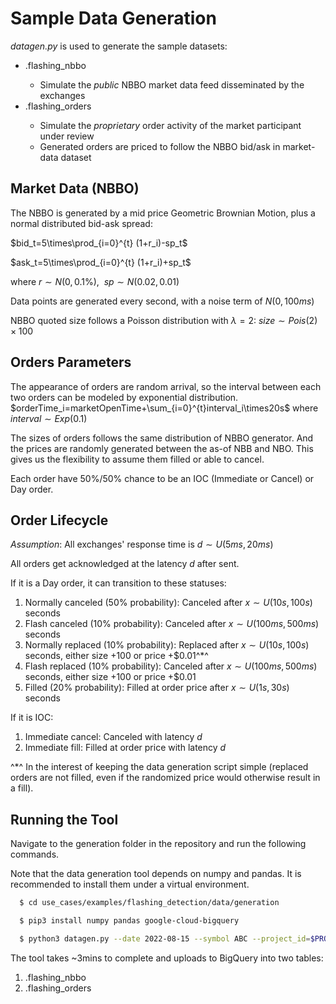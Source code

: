 # Sample Data Generation
*datagen.py* is used to generate the sample datasets:
  * <dataset>.flashing_nbbo
    * Simulate the *public* NBBO market data feed disseminated by the exchanges
  * <dataset>.flashing_orders
    * Simulate the *proprietary* order activity of the market participant under review
    * Generated orders are priced to follow the NBBO bid/ask in market-data dataset


## Market Data (NBBO)
The NBBO is generated by a mid price Geometric Brownian Motion, plus a normal distributed bid-ask spread:

$bid_t=5\times\prod_{i=0}^{t} (1+r_i)-sp_t$

$ask_t=5\times\prod_{i=0}^{t} (1+r_i)+sp_t$

where $r\sim{}N(0, 0.1\%),~~sp\sim{}N(0.02, 0.01)$

Data points are generated every second, with a noise term of $N(0, 100ms)$

NBBO quoted size follows a Poisson distribution with $\lambda=2$: $size\sim{}Pois(2)\times100$


## Orders Parameters
The appearance of orders are random arrival, so the interval between each two orders can be modeled by exponential distribution.
$orderTime_i=marketOpenTime+\sum_{i=0}^{t}interval_i\times20s$
where $interval\sim{}Exp(0.1)$

The sizes of orders follows the same distribution of NBBO generator. And the prices are randomly generated between the as-of NBB and NBO. This gives us the flexibility to assume them filled or able to cancel.

Each order have 50%/50% chance to be an IOC (Immediate or Cancel) or Day order.

## Order Lifecycle
*Assumption*: All exchanges' response time is $d\sim{}U(5ms, 20ms)$

All orders get acknowledged at the latency $d$ after sent.

If it is a Day order, it can transition to these statuses:
  1. Normally canceled (50% probability): Canceled after $x\sim{}U(10s, 100s)$ seconds
  1. Flash canceled (10% probability): Canceled after $x\sim{}U(100ms, 500ms)$ seconds
  1. Normally replaced (10% probability): Replaced after $x\sim{}U(10s, 100s)$ seconds, either size +100 or price +$0.01^*^
  1. Flash replaced (10% probability): Canceled after $x\sim{}U(100ms, 500ms)$ seconds, either size +100 or price +$0.01
  1. Filled (20% probability): Filled at order price after $x\sim{}U(1s, 30s)$ seconds

If it is IOC:
  1. Immediate cancel: Canceled with latency $d$
  1. Immediate fill: Filled at order price with latency $d$

^*^ In the interest of keeping the data generation script simple (replaced orders are not filled, even if the randomized price would otherwise result in a fill).


## Running the Tool

Navigate to the generation folder in the repository and run the following commands.

Note that the data generation tool depends on numpy and pandas. It is recommended to install them under a virtual environment.


```bash
  $ cd use_cases/examples/flashing_detection/data/generation

  $ pip3 install numpy pandas google-cloud-bigquery

  $ python3 datagen.py --date 2022-08-15 --symbol ABC --project_id=$PROJECT_ID --bq_dataset=regrep_source
```

The tool takes ~3mins to complete and uploads to BigQuery into two tables:
  1. <dataset>.flashing_nbbo
  1. <dataset>.flashing_orders

